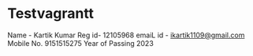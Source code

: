 # Testvagrantt
Name - Kartik Kumar
Reg id-  12105968
emaiL id - ikartik1109@gmail.com
Mobile No. 9151515275
Year of Passing 2023
